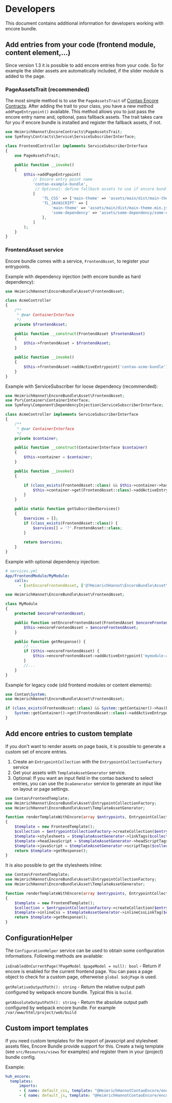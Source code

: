 # Developers

This document contains additional information for developers working with encore bundle.

## Add entries from your code (frontend module, content element,...)

Since version 1.3 it is possible to add encore entries from your code. So for example the slider assets are automatically included, if the slider module is added to the page. 

### PageAssetsTrait (recommended)

The most simple method is to use the `PageAssetsTrait` of [Contao Encore Contracts](https://github.com/heimrichhannot/contao-encore-contracts).
After adding the trait to your class, you have a new method `addPageEntrypoint()` available.
This method allows you to just pass the encore entry name and, optional, pass fallback assets. 
The trait takes care for you if encore bundle is installed and register the fallback assets, if not.

```php
use HeimrichHannot\EncoreContracts\PageAssetsTrait;
use Symfony\Contracts\Service\ServiceSubscriberInterface;

class FrontendController implements ServiceSubscriberInterface
{
    use PageAssetsTrait;
    
    public function __invoke()
    {
        $this->addPageEntrypoint(
            // Encore entry point name
            'contao-example-bundle', 
             // Optional: define fallback assets to use if encore bundle is not installed
            [
                'TL_CSS' => ['main-theme' => 'assets/main/dist/main-theme.min.css|static'],
                'TL_JAVASCRIPT' => [
                    'main-theme' => 'assets/main/dist/main-theme.min.js|static',
                    'some-dependency' => 'assets/some-dependency/some-dependency.min.js|static',
                ],
            ]
        );
    }
}
```

### FrontendAsset service

Encore bundle comes with a service, `FrontendAsset`, to register your entrypoints. 


Example with dependency injection (with encore bundle as hard dependency):

```php
use HeimrichHannot\EncoreBundle\Asset\FrontendAsset;

class AcmeController
{
    /**
     * @var ContainerInterface
     */
    private $frontendAsset;

    public function __construct(FrontendAsset $frontendAsset)
    {
        $this->frontendAsset = $frontendAsset;
    }

    public function __invoke()
    {
        $this->frontendAsset->addActiveEntrypoint('contao-acme-bundle');
    }
}
```

Example with ServiceSubscriber for loose dependency (recommended):

```php
use HeimrichHannot\EncoreBundle\Asset\FrontendAsset;
use Psr\Container\ContainerInterface;
use Symfony\Component\DependencyInjection\ServiceSubscriberInterface;

class AcmeController implements ServiceSubscriberInterface
{
    /**
     * @var ContainerInterface
     */
    private $container;

    public function __construct(ContainerInterface $container)
    {
        $this->container = $container;
    }

    public function __invoke()
    {

        if (class_exists(FrontendAsset::class) && $this->container->has(FrontendAsset::class)) {
            $this->container->get(FrontendAsset::class)->addActiveEntrypoint('contao-acme-bundle');
        }
    }

    public static function getSubscribedServices()
    {
        $services = [];
        if (class_exists(FrontendAsset::class)) {
            $services[] = '?'.FrontendAsset::class;
        }
    
        return $services;
    }
}
```

Example with optional dependency injection: 

```yaml
# services.yml
App/FrontendModule/MyModule:
    calls:
      - [setEncoreFrontendAsset, ['@?HeimrichHannot\EncoreBundle\Asset\FrontendAsset']]
```

```php
use HeimrichHannot\EncoreBundle\Asset\FrontendAsset;

class MyModule
{
    protected $encoreFrontendAsset;

    public function setEncoreFrontendAsset(FrontendAsset $encoreFrontendAsset): void {
        $this->encoreFrontendAsset = $encoreFrontendAsset;
    }

    public function getResponse() {
        // ...
        if ($this->encoreFrontendAsset) {
            $this->encoreFrontendAsset->addActiveEntrypoint('mymodule-assets');
        }
        //...
    }
}
```

Example for legacy code (old frontend modules or content elements): 

```php
use Contao\System;
use HeimrichHannot\EncoreBundle\Asset\FrontendAsset;

if (class_exists(FrontendAsset::class) && System::getContainer()->has(FrontendAsset::class)) {
    System::getContainer()->get(FrontendAsset::class)->addActiveEntrypoint('contao-slick-bundle');
}
```

## Add encore entries to custom template

If you don't want to render assets on page basis, it is possible to generate a custom set of encore entries.

1. Create an `EntrypointCollection` with the `EntrypointCollectionFactory` service
1. Get your assets with `TemplateAssetGenerator` service. 
1. Optional: If you want an input field in the contao backend to select entries, you can use the `DcaGenerator` service to generate an input like on layout or page settings.

```php
use Contao\FrontendTemplate;
use HeimrichHannot\EncoreBundle\Asset\EntrypointCollectionFactory;
use HeimrichHannot\EncoreBundle\Asset\TemplateAssetGenerator;

function renderTemplateWithEncore(array $entrypoints, EntrypointCollectionFactory $entrypointCollectionFactory, TemplateAssetGenerator $templateAssetGenerator)
{
    $template = new FrontendTemplate();
    $collection = $entrypointCollectionFactory->createCollection($entrypoints);
    $template->stylesheets = $templateAssetGenerator->linkTags($collection);
    $template->headJavaScript = $templateAssetGenerator->headScriptTags($collection);
    $template->javaScript = $templateAssetGenerator->scriptTags($collection);
    return $template->getResponse();
}
```

It is also possible to get the stylesheets inline:

```php
use Contao\FrontendTemplate;
use HeimrichHannot\EncoreBundle\Asset\EntrypointCollectionFactory;
use HeimrichHannot\EncoreBundle\Asset\TemplateAssetGenerator;

function renderTemplateWithEncore(array $entrypoints, EntrypointCollectionFactory $entrypointCollectionFactory, TemplateAssetGenerator $templateAssetGenerator)
{
    $template = new FrontendTemplate();
    $collection = $entrypointCollectionFactory->createCollection($entrypoints);
    $template->inlineCss = $templateAssetGenerator->inlineCssLinkTag($collection);
    return $template->getResponse();
}
```

## ConfigurationHelper

The `ConfigurationHelper` service can be used to obtain some configuration informations. Following methods are available:

`isEnabledOnCurrentPage(?PageModel $pageModel = null): bool` - Return if encore is enabled for the current frontend page. You can pass a page object to check for a custom page, otherweise `global $objPage` is used.

`getRelativeOutputPath(): string` - Return the relative output path configured by webpack encore bundle. Typical this is `build`.

`getAbsoluteOutputPath(): string` - Return the absolute output path configured by webpack encore bundle. For example `/var/www/html/project/web/build`

## Custom import templates

If you need custom templates for the import of javascript and stylesheet assets files, Encore Bundle provide support for this. 
Create a twig template (see `src/Resources/views` for examples) and register them in your (project) bundle config.

Example:

```yaml
huh_encore:
  templates:
      imports:
      - { name: default_css, template: "@HeimrichHannotContaoEncore/encore_css_imports.html.twig" }
      - { name: default_js, template: "@HeimrichHannotContaoEncore/encore_js_imports.html.twig" }
```